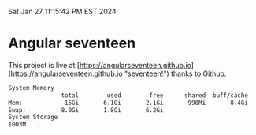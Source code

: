 Sat Jan 27 11:15:42 PM EST 2024

# Angular seventeen


This project is live at [https://angularseventeen.github.io](https://angularseventeen.github.io "seventeen!") thanks to Github.

```bash
System Memory
               total        used        free      shared  buff/cache   available
Mem:            15Gi       6.1Gi       2.1Gi       990Mi       8.4Gi       9.2Gi
Swap:          8.0Gi       1.8Gi       6.2Gi
System Storage
1003M	.
